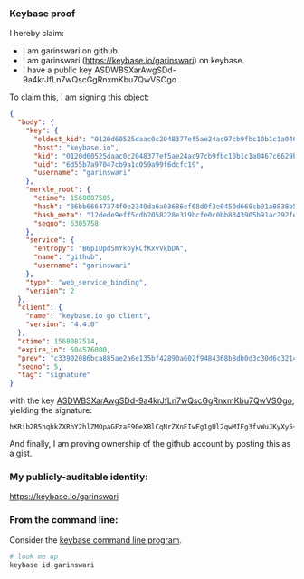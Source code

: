 ### Keybase proof

I hereby claim:

  * I am garinswari on github.
  * I am garinswari (https://keybase.io/garinswari) on keybase.
  * I have a public key ASDWBSXarAwgSDd-9a4krJfLn7wQscGgRnxmKbu7QwVSOgo

To claim this, I am signing this object:

```json
{
  "body": {
    "key": {
      "eldest_kid": "0120d60525daac0c2048377ef5ae24ac97cb9fbc10b1c1a0467c6629bbbb4305523a0a",
      "host": "keybase.io",
      "kid": "0120d60525daac0c2048377ef5ae24ac97cb9fbc10b1c1a0467c6629bbbb4305523a0a",
      "uid": "6d55b7a97047cb9a1c059a99f6dcfc19",
      "username": "garinswari"
    },
    "merkle_root": {
      "ctime": 1568087505,
      "hash": "86bb66647374f0e2340da6a03686ef68d0f3e0450d660cb91a0838b573c7fd60109bfe6f085cefdd5da476ae2d8a2f7388e4190c167e5079bcae9816f37a118e",
      "hash_meta": "12dede9eff5cdb2058228e319bcfe0c0bb8343905b91ac292fe6c87c87da0cc3",
      "seqno": 6305758
    },
    "service": {
      "entropy": "B6pIUpdSmYkoykCfKxvVkbDA",
      "name": "github",
      "username": "garinswari"
    },
    "type": "web_service_binding",
    "version": 2
  },
  "client": {
    "name": "keybase.io go client",
    "version": "4.4.0"
  },
  "ctime": 1568087514,
  "expire_in": 504576000,
  "prev": "c33902086bca885ae2a6e135bf42890a602f9484368b8db0d3c30d6c3214f099",
  "seqno": 5,
  "tag": "signature"
}
```

with the key [ASDWBSXarAwgSDd-9a4krJfLn7wQscGgRnxmKbu7QwVSOgo](https://keybase.io/garinswari), yielding the signature:

```
hKRib2R5hqhkZXRhY2hlZMOpaGFzaF90eXBlCqNrZXnEIwEg1gUl2qwMIEg3fvWuJKyXy5+8ELHBoEZ8Zim7u0MFUjoKp3BheWxvYWTESpcCBcQgwzkCCGvKiFripuE1v0KJCmAvlIQ2i42w08MNbDIU8JnEIJk6bwlXoQhlJuzzYVn+VpGqPh9Y1C+VrrRfQsxXMbohAgHCo3NpZ8RA1PuKqmA6UztHyDRk2zC+b7UJd+MWyfNm0utVtJ3nzOMGC7qrmRdhgyfyCsxi8J6TER12w1qLekSO8ZySJwynA6hzaWdfdHlwZSCkaGFzaIKkdHlwZQildmFsdWXEILYbwFtrVTCYkUO4s3YyXDzWC7lsTM/1mLL8VCQ7GF1Co3RhZ80CAqd2ZXJzaW9uAQ==

```

And finally, I am proving ownership of the github account by posting this as a gist.

### My publicly-auditable identity:

https://keybase.io/garinswari

### From the command line:

Consider the [keybase command line program](https://keybase.io/download).

```bash
# look me up
keybase id garinswari
```
